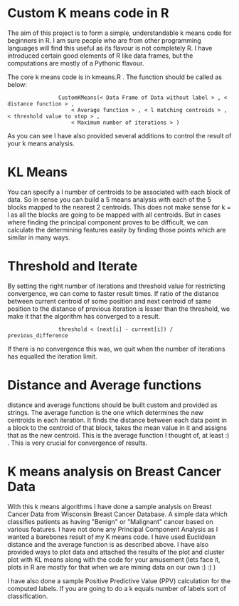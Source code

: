 # Custom K means code in R

The aim of this project is to form a simple, understandable k means code for beginners in R. I am sure people who are from other programming languages will find this useful as its flavour is not completely R. I have introduced certain good elements of R like data frames, but the computations are mostly of a Pythonic flavour.


The core k means code is in kmeans.R . The function should be called as below:

					CustomKMeans(< Data Frame of Data without label > , < distance function > , 
						< Average function > , < l matching centroids > , < threshold value to stop > , 
						< Maximum number of iterations > )

As you can see I have also provided several additions to control the result of your k means analysis.

# KL Means

You can specify a l number of centroids to be associated with each block of data. So in sense you can build a 5 means analysis with each of the 5 blocks mapped to the nearest 2 centroids. This does not make sense for k = l as all the blocks are going to be mapped with all centroids. But in cases where finding the principal component proves to be difficult, we can calculate the determining features easily by finding those points which are similar in many ways.

# Threshold and Iterate

By setting the right number of iterations and threshold value for restricting convergence, we can come to faster result times. If ratio of the distance between current centroid of some position and next centroid of same position to the distance of previous iteration is lesser than the threshold, we make it that the algorithm has converged to a result. 

					threshold < (next[i] - current[i]) / previous_difference

If there is no convergence this was, we quit when the number of iterations has equalled the iteration limit.

# Distance and Average functions

distance and average functions should be built custom and provided as strings. The average function is the one which determines the new centroids in each iteration. It finds the distance between each data point in a block to the centroid of that block, takes the mean value in it and assigns that as the new centroid. This is the average function I thought of, at least :) . This is very crucial for convergence of results.

# K means analysis on Breast Cancer Data

With this k means algorithms I have done a sample analysis on Breast Cancer Data from Wisconsin Breast Cancer Database. A simple data which classifies patients as having "Benign" or "Malignant" cancer based on various features. I have not done any Principal Component Analysis as I wanted a barebones result of my K means code. I have used Euclidean distance and the average function is as described above. I have also provided ways to plot data and attached the results of the plot and cluster plot with KL means along with the code for your amusement (lets face it, plots in R are mostly for that when we are mining data on our own :) :) )

I have also done a sample Positive Predictive Value (PPV) calculation for the computed labels. If you are going to do a k equals number of labels sort of classification.